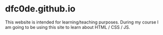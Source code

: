 # dfc0de.github.io

This website is intended for learning/teaching purposes.
During my course I am going to be using this site to learn about HTML / CSS / JS.
